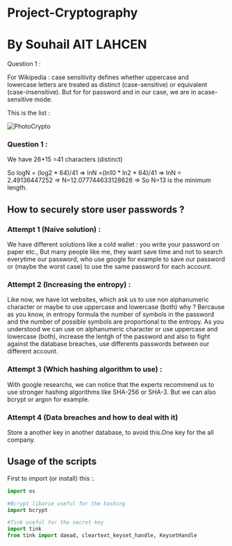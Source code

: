 # Project-Cryptography

# By Souhail AIT LAHCEN

Question  1 :

For Wikipedia : case sensitivity defines whether uppercase and lowercase letters are treated as distinct (case-sensitive) or equivalent (case-insensitive). But for for password and in our case, we are in acase-sensitive mode. 

This is the list :

![PhotoCrypto](https://user-images.githubusercontent.com/55179344/147825946-69da5716-ba1d-4e64-94d9-ae91c3ec83dd.png)

### Question 1 :

We have 26+15 =41 characters (distinct)

So logN = (log2 * 64)/41 => lnN =(ln10 * ln2 * 64)/41 => lnN = 2.49136447252 => N=12.077744633128626 => So N=13 is the minimum length.


## How to securely store user passwords ?

### Attempt 1 (Naive solution) :

We have different solutions like a cold wallet : you write your password on paper etc., But many people like me, they want save time and not to search everytime our password, who use google for example to save our password or (maybe the worst case) to use the same password for each account.

### Attempt 2 (Increasing the entropy) :

Like now, we have lot websites, which ask us to use non alphanumeric character or maybe to use uppercase and lowercase (both)  why ? Bercause as you know, in entropy formula the number of symbols in the password and the number of possible symbols are proportional to the entropy. As you understood we can use on alphanumeric character or use uppercase and lowercase (both), increase the lentgh of the password and also to fight against the database breaches, use differents passwords between our different account.

### Attempt 3 (Which hashing algorithm to use) :

With google researchs, we can notice that the experts recommend us to use stronger hashing algorithms like SHA-256 or SHA-3. But we can also bcrypt or argon for example. 

### Attempt 4 (Data breaches and how to deal with it)

Store a another key in another database, to avoid this.One key for the all company.


## Usage of the scripts

First to import (or install) this :.


```py
import os

#Bcrypt libarie useful for the hashing
import bcrypt

#Tink useful for the secret key
import tink
from tink import daead, cleartext_keyset_handle, KeysetHandle
```
